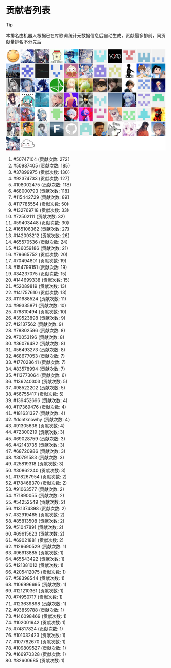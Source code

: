 # 贡献者列表

> [!TIP]
> 本排名由机器人根据已在库歌词统计元数据信息后自动生成，贡献最多排前，同贡献量排名不分先后

![贡献者头像画廊](./CONTRIBUTORS.svg)

1. #50747104 (贡献次数: 272)
2. #50987405 (贡献次数: 185)
3. #37899975 (贡献次数: 130)
4. #92374733 (贡献次数: 127)
5. #108002475 (贡献次数: 118)
6. #68000793 (贡献次数: 118)
7. #115442729 (贡献次数: 89)
8. #117785554 (贡献次数: 50)
9. #132769718 (贡献次数: 33)
10. #72502111 (贡献次数: 32)
11. #59403448 (贡献次数: 30)
12. #165106362 (贡献次数: 27)
13. #142093212 (贡献次数: 26)
14. #65570536 (贡献次数: 24)
15. #136059186 (贡献次数: 21)
16. #79665752 (贡献次数: 20)
17. #70494801 (贡献次数: 19)
18. #154799151 (贡献次数: 19)
19. #34237075 (贡献次数: 15)
20. #144699338 (贡献次数: 15)
21. #52089819 (贡献次数: 13)
22. #141757610 (贡献次数: 13)
23. #111688524 (贡献次数: 11)
24. #99335871 (贡献次数: 10)
25. #76810494 (贡献次数: 10)
26. #39523898 (贡献次数: 9)
27. #12137562 (贡献次数: 9)
28. #78802596 (贡献次数: 8)
29. #70053196 (贡献次数: 8)
30. #36076482 (贡献次数: 8)
31. #56493273 (贡献次数: 8)
32. #68677053 (贡献次数: 7)
33. #177028641 (贡献次数: 7)
34. #83578994 (贡献次数: 7)
35. #113773064 (贡献次数: 6)
36. #136240303 (贡献次数: 5)
37. #98522202 (贡献次数: 5)
38. #56755417 (贡献次数: 5)
39. #139452696 (贡献次数: 4)
40. #117369476 (贡献次数: 4)
41. #181631327 (贡献次数: 4)
42. #dontknowhy (贡献次数: 4)
43. #91305636 (贡献次数: 4)
44. #72300219 (贡献次数: 3)
45. #69028759 (贡献次数: 3)
46. #42143735 (贡献次数: 3)
47. #68720986 (贡献次数: 3)
48. #30791583 (贡献次数: 3)
49. #25819318 (贡献次数: 3)
50. #30862240 (贡献次数: 3)
51. #178267954 (贡献次数: 2)
52. #178468370 (贡献次数: 2)
53. #91063577 (贡献次数: 2)
54. #71890055 (贡献次数: 2)
55. #54252549 (贡献次数: 2)
56. #131374398 (贡献次数: 2)
57. #32919465 (贡献次数: 2)
58. #85813508 (贡献次数: 2)
59. #51047891 (贡献次数: 2)
60. #69615623 (贡献次数: 2)
61. #69021881 (贡献次数: 2)
62. #129690529 (贡献次数: 1)
63. #96913885 (贡献次数: 1)
64. #65543422 (贡献次数: 1)
65. #121381012 (贡献次数: 1)
66. #205412075 (贡献次数: 1)
67. #58398544 (贡献次数: 1)
68. #106996695 (贡献次数: 1)
69. #121210361 (贡献次数: 1)
70. #74950717 (贡献次数: 1)
71. #123639898 (贡献次数: 1)
72. #93859788 (贡献次数: 1)
73. #146098469 (贡献次数: 1)
74. #102001942 (贡献次数: 1)
75. #74817824 (贡献次数: 1)
76. #101032423 (贡献次数: 1)
77. #107782670 (贡献次数: 1)
78. #109809527 (贡献次数: 1)
79. #166970328 (贡献次数: 1)
80. #82600685 (贡献次数: 1)
